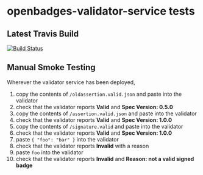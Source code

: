 # openbadges-validator-service tests

## Latest Travis Build

[![Build Status](https://travis-ci.org/mozilla/openbadges-validator-service.png)](https://travis-ci.org/mozilla/openbadges-validator-service)

## Manual Smoke Testing

Wherever the validator service has been deployed, 

1. copy the contents of `/oldassertion.valid.json` and paste into the validator
2. check that the validator reports **Valid** and **Spec Version: 0.5.0**
3. copy the contents of `/assertion.valid.json` and paste into the validator
4. check that the validator reports **Valid** and **Spec Version: 1.0.0**
5. copy the contents of `/signature.valid` and paste into the validator
6. check that the validator reports **Valid** and **Spec Version: 1.0.0**
7. paste `{ "foo": "bar" }` into the validator
8. check that the validator reports **Invalid** with a reason
9. paste `foo` into the validator
10. check that the validator reports **Invalid** and **Reason: not a valid signed badge**
